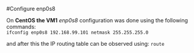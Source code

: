 #Configure enp0s8

On **CentOS the VM1** _enp0s8_ configuration was done using the following commands:       
`ifconfig enp0s8 192.168.99.101 netmask 255.255.255.0`      

and after this the IP routing table can be observed using:
`route`

